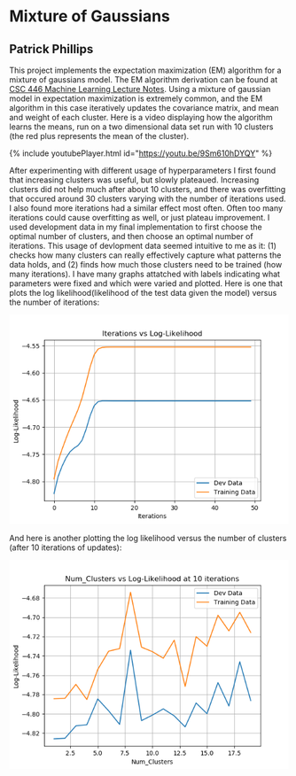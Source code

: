 # Mixture of Gaussians
## Patrick Phillips

This project implements the expectation maximization (EM) algorithm for a mixture of gaussians model. The EM algorithm derivation can be found at [CSC 446 Machine Learning Lecture Notes](https://www.cs.rochester.edu/~gildea/2019_Spring/notes.pdf). Using a mixture of gaussian model in expectation maximization is extremely common, and the EM algorithm in this case iteratively updates the covariance matrix, and mean and weight of each cluster. Here is a video displaying how the algorithm learns the means, run on a two dimensional data set run with 10 clusters (the red plus represents the mean of the cluster).

{% include youtubePlayer.html id="https://youtu.be/9Sm610hDYQY" %}

After experimenting with different usage of hyperparameters I first found that increasing clusters was useful, but slowly plateaued.
Increasing clusters did not help much after about 10 clusters, and there was overfitting that occured around 30 clusters varying with the number of iterations used.
I also found more iterations had a similar effect most often. Often too many iterations could cause overfitting as well, or just plateau improvement.
I used development data in my final implementation to first choose the optimal number of clusters, and then choose an optimal number of iterations.
This usage of devlopment data seemed intuitive to me as it: 
(1) checks how many clusters can really effectively capture what patterns the data holds, and 
(2) finds how much those clusters need to be trained (how many iterations).
I have many graphs attatched with labels indicating what parameters were fixed and which were varied and plotted. Here is one that plots the log likelihood(likelihood of the test data given the model) versus the number of iterations:

![](Log-Likelihood_vs_Iterations%20(not%20args.tied,%202%20clusters).png)

And here is another plotting the log likelihood versus the number of clusters (after 10 iterations of updates):

![](Log-Likelihood_vs_Num_Clusters.png)



